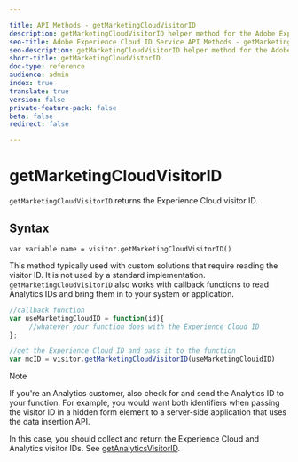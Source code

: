 ```yaml
---

title: API Methods - getMarketingCloudVisitorID
description: getMarketingCloudVisitorID helper method for the Adobe Experience Cloud ID Service API
seo-title: Adobe Experience Cloud ID Service API Methods - getMarketingCloudVisitorID
seo-description: getMarketingCloudVisitorID helper method for the Adobe Experience Cloud ID Service API
short-title: getMarketingCloudVistorID
doc-type: reference
audience: admin
index: true
translate: true
version: false
private-feature-pack: false
beta: false
redirect: false

---
```


<!--Meta Data Values

**Required Meta for search optimization and page data**

title: free text string

description: free text string

seo-title: free text string

seo-description: free text string

**Optional Meta for extended capabilities**

audience:
all (default), admin, developer, end-user
 
index: true (default), false
 
translate:
true (default), false
 
doc-type:
reference (default), tutorials

version:
false (default), Classic, Standard, 6.5, 6.4, 6.3, 6.2
 
private-feature-pack:
false (default), true
 
beta:
false (default), true
 
redirect:
false (default), pathname
-->

# getMarketingCloudVisitorID

`getMarketingCloudVisitorID` returns the Experience Cloud visitor ID.

## Syntax
`var variable name = visitor.getMarketingCloudVisitorID()`

This method typically used with custom solutions that require reading the visitor ID. It is not used by a standard implementation. `getMarketingCloudVisitorID` also works with callback functions to read Analytics IDs and bring them in to your system or application.

```javascript
//callback function
var useMarketingCloudID = function(id){
     //whatever your function does with the Experience Cloud ID
};

//get the Experience Cloud ID and pass it to the function
var mcID = visitor.getMarketingCloudVisitorID(useMarketingClouidID)
```

>[!NOTE]
>If you're an Analytics customer, also check for and send the Analytics ID to your function. For example, you would want both identifiers when passing the visitor ID in a hidden form element to a server-side application that uses the data insertion API.
>
>In this case, you should collect and return the Experience Cloud and Analytics visitor IDs. See [getAnalyticsVisitorID](id-service-api-methods-getanalyticsvisitorid.md).
